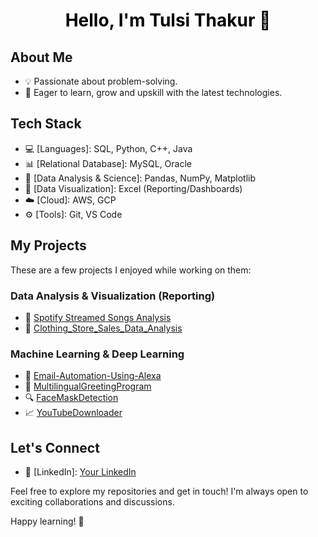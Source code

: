 <h1 align="center" style="color: black;">Hello, I'm Tulsi Thakur 👋</h1>

## About Me

- 💡 Passionate about problem-solving.
- 🌱 Eager to learn, grow and upskill with the latest technologies.

## Tech Stack

- 💻 [Languages]: SQL, Python, C++, Java
- 📊 [Relational Database]: MySQL, Oracle
- 🤖 [Data Analysis & Science]: Pandas, NumPy, Matplotlib
- 🤖 [Data Visualization]: Excel (Reporting/Dashboards)
- ☁️ [Cloud]: AWS, GCP
- ⚙️ [Tools]: Git, VS Code

## My Projects

These are a few projects I enjoyed while working on them:
### Data Analysis & Visualization (Reporting)
- 🚀 [Spotify Streamed Songs Analysis](https://github.com/ThakurTulsi/Spotify-Streamed-Songs-Data-Insights)
- 🚀 [Clothing_Store_Sales_Data_Analysis](https://github.com/ThakurTulsi/Clothing_Store_Sales_Data_Analysis)
### Machine Learning & Deep Learning
- 🚀 [Email-Automation-Using-Alexa](https://github.com/ThakurTulsi/Email-Automation-Using-Alexa)
- 💬 [MultilingualGreetingProgram](https://github.com/ThakurTulsi/MultilingualGreetingProgram)
- 🔍 [FaceMaskDetection](https://github.com/ThakurTulsi/FaceMaskDetection)
- 📈 [YouTubeDownloader](https://github.com/ThakurTulsi/YouTubeDownloader)

## Let's Connect
- 💼 [LinkedIn]: [Your LinkedIn](https://www.linkedin.com/in/tulsi-thakur/)

Feel free to explore my repositories and get in touch! I'm always open to exciting collaborations and discussions.

Happy learning! 🚀
